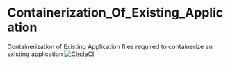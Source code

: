 # Containerization_Of_Existing_Application
Containerization of Existing Application
files required to containerize an existing application
[![CircleCI](https://circleci.com/gh/PrakhyaVanaparthy/Containerization_Of_Existing_Application.svg?style=svg)](https://circleci.com/gh/PrakhyaVanaparthy/Containerization_Of_Existing_Application)